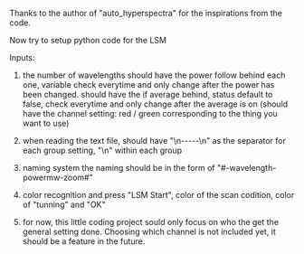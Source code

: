 Thanks to the author of "auto_hyperspectra" for the inspirations from the code.

Now try to setup python code for the LSM 

Inputs:
1. the number of wavelengths
    should have the power follow behind each one, variable check everytime and only change after the power has been changed.
    should have the if average behind, status default to false, check everytime and only change after the average is on
    (should have the channel setting: red / green corresponding to the thing you want to use)

2. when reading the text file, 
    should have "\n-----\n" as the separator for each group setting, "\n" within each group
3. naming system
    the naming should be in the form of "#-wavelength-powermw-zoom#"
4. color recognition and press "LSM Start", color of the scan codition, color of "tunning" and "OK"

5. for now, this little coding project sould only focus on who the get the general setting done. 
    Choosing which channel is not included yet, it should be a feature in the future.